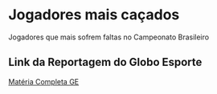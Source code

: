 # Jogadores mais caçados
Jogadores que mais sofrem faltas no Campeonato Brasileiro

## Link da Reportagem do Globo Esporte
[Matéria Completa GE](https://ge.globo.com/futebol/times/corinthians/noticia/2022/05/31/mais-cacado-do-corinthians-willian-sofre-com-faltas-no-brasileirao.ghtml)
